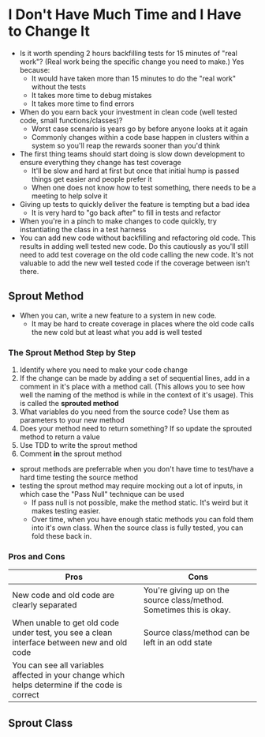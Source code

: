 # I Don't Have Much Time and I Have to Change It

* Is it worth spending 2 hours backfilling tests for 15 minutes of "real work"? (Real work being the specific change you need to make.) Yes because:
  * It would have taken more than 15 minutes to do the "real work" without the tests
  * It takes more time to debug mistakes
  * It takes more time to find errors
* When do you earn back your investment in clean code (well tested code, small functions/classes)?
  * Worst case scenario is years go by before anyone looks at it again
  * Commonly changes within a code base happen in clusters within a system so you'll reap the rewards sooner than you'd think
* The first thing teams should start doing is slow down development to ensure everything they change has test coverage
  * It'll be slow and hard at first but once that initial hump is passed things get easier and people prefer it
  * When one does not know how to test something, there needs to be a meeting to help solve it
* Giving up tests to quickly deliver the feature is tempting but a bad idea
  * It is very hard to "go back after" to fill in tests and refactor
* When you're in a pinch to make changes to code quickly, try instantiating the class in a test harness
* You can add new code without backfilling and refactoring old code. This results in adding well tested new code. Do this cautiously as you'll still need to add test coverage on the old code calling the new code. It's not valuable to add the new well tested code if the coverage between isn't there.

## Sprout Method

* When you can, write a new feature to a system in new code.
  * It may be hard to create coverage in places where the old code calls the new cold but at least what you add is well tested
  
### The Sprout Method Step by Step

1. Identify where you need to make your code change
1. If the change can be made by adding a set of sequential lines, add in a comment in it's place with a method call. (This allows you to see how well the naming of the method is while in the context of it's usage). This is called the **sprouted method**
1. What variables do you need from the source code? Use them as parameters to your new method
1. Does your method need to return something? If so update the sprouted method to return a value
1. Use TDD to write the sprout method
1. Comment **in** the sprout method

* sprout methods are preferrable when you don't have time to test/have a hard time testing the source method
* testing the sprout method may require mocking out a lot of inputs, in which case the "Pass Null" technique can be used
  * If pass null is not possible, make the method static. It's weird but it makes testing easier.
  * Over time, when you have enough static methods you can fold them into it's own class. When the source class is fully tested, you can fold these back in.


### Pros and Cons

|Pros|Cons|
|---|---|
|New code and old code are clearly separated|You're giving up on the source class/method. Sometimes this is okay.|
|When unable to get old code under test, you see a clean interface between new and old code|Source class/method can be left in an odd state|
|You can see all variables affected in your change which helps determine if the code is correct||

## Sprout Class


